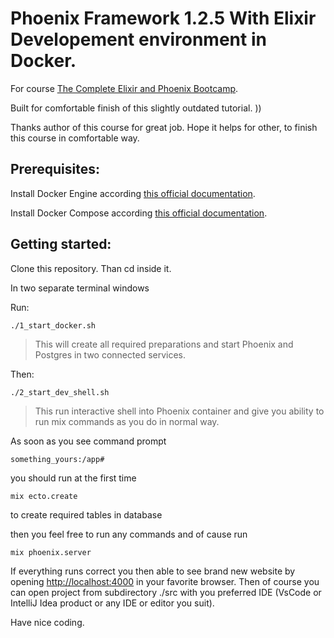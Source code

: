 # Phoenix Framework 1.2.5 With Elixir Developement environment in Docker. 

For course [The Complete Elixir and Phoenix Bootcamp](https://www.udemy.com/course/the-complete-elixir-and-phoenix-bootcamp-and-tutorial).

Built for comfortable finish of this slightly outdated tutorial. ))

Thanks author of this course for great job. Hope it helps for other, to finish this course in comfortable way.



## Prerequisites:

Install Docker Engine according [this official documentation](https://docs.docker.com/engine/install/).

Install Docker Compose according [this official documentation](https://docs.docker.com/compose/install/).



## Getting started:

Clone this repository. Than cd inside it.

In two separate terminal windows

Run:

`./1_start_docker.sh`

> This will create all required preparations and start Phoenix and Postgres in two connected services.

Then:

`./2_start_dev_shell.sh`

> This run interactive shell into Phoenix container and give you ability to run mix commands as you do in normal way.

As soon as you see command prompt 

`something_yours:/app#`

you should run at the first time

`mix ecto.create`

to create required tables in database

then you feel free to run any commands and of cause run 

`mix phoenix.server`

If everything runs correct you then able to see brand new website by opening [http://localhost:4000](http://localhost:4000) in your favorite browser.
Then of course you can open project from subdirectory ./src with you preferred IDE (VsCode or IntelliJ Idea product or any IDE or editor you suit).

Have nice coding. 

 



